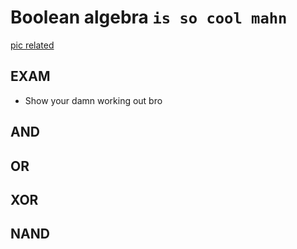 Boolean algebra `is so cool mahn`
=================================
[pic related](http://blogs.deakin.edu.au/buslawmentorblog/wp-content/uploads/sites/67/2014/09/what-if-logic-is-wrong.jpg)

EXAM
----
* Show your damn working out bro

AND
----


OR
----


XOR
----


NAND
----
